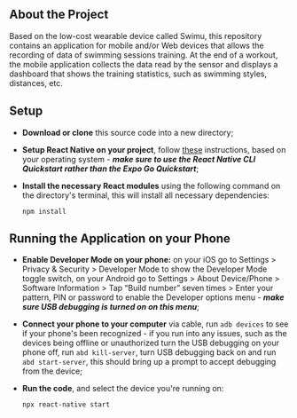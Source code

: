 ## About the Project
Based on the low-cost wearable device called Swimu, this repository contains an application for mobile and/or Web devices that allows the recording of data of swimming sessions training. At the end of a workout, the mobile application collects the data read by the sensor and displays a dashboard that shows the training statistics, such as swimming styles, distances, etc.

## Setup
- **Download or clone** this source code into a new directory;

- **Setup React Native on your project**, follow [these](https://reactnative.dev/docs/environment-setup) instructions, based on your operating system - ***make sure to use the React Native CLI Quickstart rather than the Expo Go Quickstart***;

- **Install the necessary React modules** using the following command on the directory's terminal, this will install all necessary dependencies:
  ```
  npm install
  ```

## Running the Application on your Phone
- **Enable Developer Mode on your phone:** on your iOS go to Settings > Privacy & Security > Developer Mode to show the Developer Mode toggle switch, on your Android go to Settings > About Device/Phone > Software Information > Tap “Build number” seven times > Enter your pattern, PIN or password to enable the Developer options menu - ***make sure USB debugging is turned on on this menu***;

- **Connect your phone to your computer** via cable, run ```adb devices``` to see if your phone's been recognized - if you run into any issues, such as the devices being offline or unauthorized turn the USB debugging on your phone off, run ```abd kill-server```, turn USB debugging back on and run ```abd start-server```, this should bring up a prompt to accept debugging from the device;

- **Run the code**, and select the device you're running on:
  ```
  npx react-native start
  ``` 



